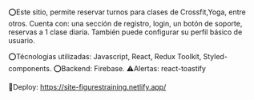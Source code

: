 ⭕Este sitio, permite reservar turnos para clases de Crossfit,Yoga, entre otros.
Cuenta con: una sección de registro, login, un botón de soporte, reservas a 1 clase diaria.
También puede configurar su perfil básico de usuario.

⭕Técnologias utilizadas: Javascript, React, Redux Toolkit, Styled-components.
⭕Backend: Firebase.
⚠️Alertas: react-toastify

🚀Deploy: https://site-figurestraining.netlify.app/